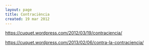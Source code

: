 ```yaml
---
layout: page
title: Contraciència
created: 19 mar 2012
---
```


https://cuquet.wordpress.com/2012/03/19/contraciencia/

https://cuquet.wordpress.com/2013/02/06/contra-la-contraciencia/
